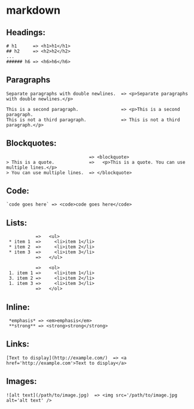 # markdown

## Headings:

    # h1      => <h1>h1</h1>
    ## h2     => <h2>h2</h2>
    ...
    ###### h6 => <h6>h6</h6>

## Paragraphs

    Separate paragraphs with double newlines.  => <p>Separate paragraphs with double newlines.</p>

    This is a second paragraph.                => <p>This is a second paragraph.
    This is not a third paragraph.             => This is not a third paragraph.</p>

## Blockquotes:
                                   => <blockquote>
    > This is a quote.             =>   <p>This is a quote. You can use multiple lines.</p>
    > You can use multiple lines.  => </blockquote>

## Code:

    `code goes here` => <code>code goes here</code>

##  Lists:

               =>   <ul>
     * item 1  =>     <li>item 1</li>
     * item 2  =>     <li>item 2</li>
     * item 3  =>     <li>item 3</li>
               =>   </ul>

               =>   <ol>
     1. item 1 =>     <li>item 1</li>
     3. item 2 =>     <li>item 2</li>
     1. item 3 =>     <li>item 3</li>
               =>   </ol>

## Inline:

     *emphasis* => <em>emphasis</em>
     **strong** => <strong>strong</strong>

## Links:

    [Text to display](http://example.com/)  => <a href='http://example.com'>Text to display</a>

## Images:

    ![alt text](/path/to/image.jpg)  => <img src='/path/to/image.jpg alt='alt text' />
